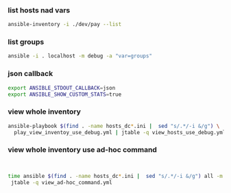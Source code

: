 

### list hosts nad vars

```bash
ansible-inventory -i ./dev/pay --list
```
### list groups

```bash
ansible -i . localhost -m debug -a "var=groups"
```


### json callback

```bash
export ANSIBLE_STDOUT_CALLBACK=json
export ANSIBLE_SHOW_CUSTOM_STATS=true
```

### view whole inventory

```bash
ansible-playbook $(find . -name hosts_dc*.ini |  sed "s/.*/-i &/g") \
  play_view_inventoy_use_debug.yml | jtable -q view_hosts_use_debug.yml
```


### view whole inventory use ad-hoc command

```bash


time ansible $(find . -name hosts_dc*.ini |  sed "s/.*/-i &/g") all -m debug -a "msg={{ hostvars[inventory_hostname] }}" |\
 jtable -q view_ad-hoc_command.yml
```
